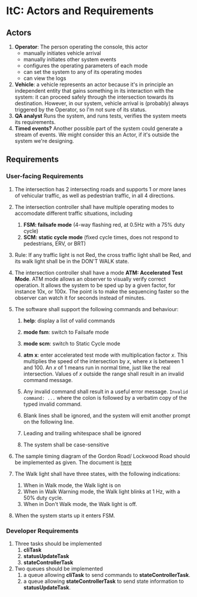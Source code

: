 # ItC: Actors and Requirements<!-- , and Use Cases -->

## Actors
1. **Operator**: The person operating the console, this actor
   - manually initiates vehicle arrival
   - manually initiates other system events
   - configures the operating parameters of each mode
   - can set the system to any of its operating modes
   - can view the logs
1. **Vehicle**: a vehicle represents an actor because it's in
   principle an independent entity that gains something in its
   interaction with the system: it can proceed safely through the
   intersection towards its destination.  However, in our system,
   vehicle arrival is (probably) always triggered by the Operator, so
   I'm not sure of its status.
1. **QA analyst** Runs the system, and runs tests, verifies the system
   meets its requirements.
1. **Timed events?** Another possible part of the system could
   generate a stream of events.  We might consider this an Actor, if
   it's outside the system we're designing.

## Requirements

### User-facing Requirements

1. The intersection has 2 intersecting roads and supports 1 *or more*
   lanes of vehicular traffic, as well as pedestrian traffic, in all 4
   directions.  <!-- *Also supports left-turn lanes* -->

1. The intersection controller shall have multiple operating modes to
   accomodate different traffic situations, including
   1. **FSM: failsafe mode** (4-way flashing red, at 0.5Hz with a 75%
      duty cycle)
   2. **SCM: static cycle mode** (fixed cycle times, does not respond to
      pedestrians, ERV, or BRT)

1. Rule: If any traffic light is not Red, the cross traffic light
   shall be Red, and its walk light shall be in the DON'T WALK state.
   
1. The intersection controller shall have a mode **ATM: Accelerated
   Test Mode**.  ATM mode allows an observer to visually verify
   correct operation.  It allows the system to be sped up by a given
   factor, for instance 10x, or 100x.  The point is to make
   the sequencing faster so the observer can watch it for seconds
   instead of minutes.
   
1. The software shall support the following commands and behaviour:
   1. **help**: display a list of valid commands
   
   1. **mode fsm**: switch to Failsafe mode
   
   1. **mode scm**: switch to Static Cycle mode
   
   1. **atm x**: enter accelerated test mode with multiplication
      factor *x*.  This multiplies the speed of the intersection by
      *x*, where *x* is between 1 and 100.  An *x* of 1 means run in
      normal time, just like the real intersection.  Values of *x*
      outside the range shall result in an invalid command message.

   1. Any invalid command shall result in a useful error message.
      `Invalid command: ...` where the colon is followed by a verbatim
      copy of the typed invalid command.
   
   1. Blank lines shall be ignored, and the system will emit another
      prompt on the following line.
   
   1. Leading and trailing whitespace shall be ignored
   
   2. The system shall be case-sensitive

1. The sample timing diagram of the Gordon Road/ Lockwood Road should
   be implemented as given.  The document is
   [here](./intersection-timing.pdf)
1. The Walk light shall have three states, with the following indications:
   1. When in Walk mode, the Walk light is on
   1. When in Walk Warning mode, the Walk light blinks at 1 Hz, with a
      50% duty cycle.
   2. When in Don't Walk mode, the Walk light is off.
   
1. When the system starts up it enters FSM.

### Developer Requirements
1. Three tasks should be implemented
   1. **cliTask**
   1. **statusUpdateTask**
   1. **stateControllerTask**
1. Two queues should be implemented
   1. a queue allowing **cliTask** to send commands to
      **stateControllerTask**.
   1. a queue allowing **stateControllerTask** to send state
      information to **statusUpdateTask**.

<!-- ## Use Cases -->

<!-- ### UC1: Handle System Error -->
<!-- If any unrecoverable error occurs, enter failsafe mode.  This mode is -->
<!-- exited by initiating a system reset. -->

<!-- ### UC2: Handle BRT -->
<!-- Triggered by Operator. -->

<!-- 1. A BRT is detected from one of the 4 directions -->
<!-- 2. If through lane is green, extend the green time by `BRT_EGT` -->
<!--    (extend green time) -->
<!--    seconds, otherwise reduce the cross-traffic green time by `BRT_RGT` -->
<!--    (reduce green time). -->


<!--     - Q: treat it as if it were red, and follow the same action.  In -->
<!--       the case of a left-turn-enabled intersection, skip the left-hand -->
<!--       turn and do a multi-directional left turn phase at the end -->
<!--       (after BRT leaves). -->
<!-- 2. Other considerations -->
<!--    1. What if an ERV happens during this use case? (overrides BRT, probably) -->
<!--    2. What if there are two BRT vehicles approaching in the same lane? -->
<!--       In opposite lanes? -->
<!--    3. What if there are two BRT vehicles approaching: one in the -->
<!--       through lane and one in the cross lane? -->
<!-- 1. System logs all vehicle event(s) (event type, time, etc.) -->

<!-- ### UC3: Handle ERV -->
<!-- Triggered by Operator -->

<!-- 1. An ERV is detected from one of the 4 directions -->
<!-- 2. If through lane is green, it shall stay green until ERV has cleared -->
<!--    the intersection, otherwise if cross-traffic light is green, -->
<!--    immediately cycle that light to red, and keep the through light -->
<!--    green until ERV has cleared the intersection.   -->
<!--     - This behaviour holds even if **Handle BRT** is in progress -->


<!-- 3. Other considerations: -->
<!--    2. What if there are two ERV vehicles approaching in the same lane? -->
<!--       In opposite lanes? -->
<!--    3. What if there are two ERV vehicles approaching: one in the -->
<!--       through lane and one in the cross lane? -->
      
<!-- 1. System logs all vehicle event(s) (event type, time, etc.) -->


<!-- ### UC4: Handle Regular Vehicle -->
<!-- Triggered by Operator. -->

<!-- 1. A regular vehicle is detected -->
<!-- 1. If the system is in **On-Demand Secondary mode** and the vehicle is -->
<!--    on the secondary rode, give the vehicle a green cycle.  Otherwise -->
<!--    no special action is needed. -->
<!-- 1. System logs all vehicle event(s) (event type, time, etc.) -->
